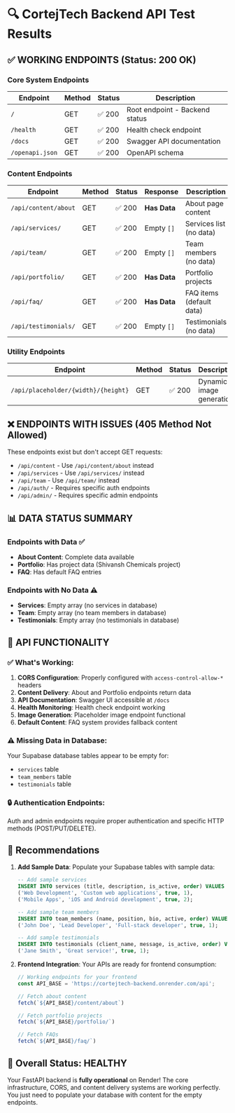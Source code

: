 # 🔍 CortejTech Backend API Test Results

## ✅ **WORKING ENDPOINTS** (Status: 200 OK)

### Core System Endpoints
| Endpoint | Method | Status | Description |
|----------|--------|--------|-------------|
| `/` | GET | ✅ 200 | Root endpoint - Backend status |
| `/health` | GET | ✅ 200 | Health check endpoint |
| `/docs` | GET | ✅ 200 | Swagger API documentation |
| `/openapi.json` | GET | ✅ 200 | OpenAPI schema |

### Content Endpoints
| Endpoint | Method | Status | Response | Description |
|----------|--------|--------|----------|-------------|
| `/api/content/about` | GET | ✅ 200 | **Has Data** | About page content |
| `/api/services/` | GET | ✅ 200 | Empty `[]` | Services list (no data) |
| `/api/team/` | GET | ✅ 200 | Empty `[]` | Team members (no data) |
| `/api/portfolio/` | GET | ✅ 200 | **Has Data** | Portfolio projects |
| `/api/faq/` | GET | ✅ 200 | **Has Data** | FAQ items (default data) |
| `/api/testimonials/` | GET | ✅ 200 | Empty `[]` | Testimonials (no data) |

### Utility Endpoints
| Endpoint | Method | Status | Description |
|----------|--------|--------|-------------|
| `/api/placeholder/{width}/{height}` | GET | ✅ 200 | Dynamic image generation |

## ❌ **ENDPOINTS WITH ISSUES** (405 Method Not Allowed)

These endpoints exist but don't accept GET requests:
- `/api/content` - Use `/api/content/about` instead
- `/api/services` - Use `/api/services/` instead
- `/api/team` - Use `/api/team/` instead
- `/api/auth/` - Requires specific auth endpoints
- `/api/admin/` - Requires specific admin endpoints

## 📊 **DATA STATUS SUMMARY**

### Endpoints with Data ✅
- **About Content**: Complete data available
- **Portfolio**: Has project data (Shivansh Chemicals project)
- **FAQ**: Has default FAQ entries

### Endpoints with No Data ⚠️
- **Services**: Empty array (no services in database)
- **Team**: Empty array (no team members in database)  
- **Testimonials**: Empty array (no testimonials in database)

## 🔧 **API FUNCTIONALITY**

### ✅ What's Working:
1. **CORS Configuration**: Properly configured with `access-control-allow-*` headers
2. **Content Delivery**: About and Portfolio endpoints return data
3. **API Documentation**: Swagger UI accessible at `/docs`
4. **Health Monitoring**: Health check endpoint working
5. **Image Generation**: Placeholder image endpoint functional
6. **Default Content**: FAQ system provides fallback content

### ⚠️ **Missing Data in Database**:
Your Supabase database tables appear to be empty for:
- `services` table
- `team_members` table  
- `testimonials` table

### 🔒 **Authentication Endpoints**:
Auth and admin endpoints require proper authentication and specific HTTP methods (POST/PUT/DELETE).

## 🎯 **Recommendations**

1. **Add Sample Data**: Populate your Supabase tables with sample data:
   ```sql
   -- Add sample services
   INSERT INTO services (title, description, is_active, order) VALUES 
   ('Web Development', 'Custom web applications', true, 1),
   ('Mobile Apps', 'iOS and Android development', true, 2);
   
   -- Add sample team members
   INSERT INTO team_members (name, position, bio, active, order) VALUES
   ('John Doe', 'Lead Developer', 'Full-stack developer', true, 1);
   
   -- Add sample testimonials  
   INSERT INTO testimonials (client_name, message, is_active, order) VALUES
   ('Jane Smith', 'Great service!', true, 1);
   ```

2. **Frontend Integration**: Your APIs are ready for frontend consumption:
   ```javascript
   // Working endpoints for your frontend
   const API_BASE = 'https://cortejtech-backend.onrender.com/api';
   
   // Fetch about content
   fetch(`${API_BASE}/content/about`)
   
   // Fetch portfolio projects
   fetch(`${API_BASE}/portfolio/`)
   
   // Fetch FAQs
   fetch(`${API_BASE}/faq/`)
   ```

## 🚀 **Overall Status: HEALTHY** 

Your FastAPI backend is **fully operational** on Render! The core infrastructure, CORS, and content delivery systems are working perfectly. You just need to populate your database with content for the empty endpoints.